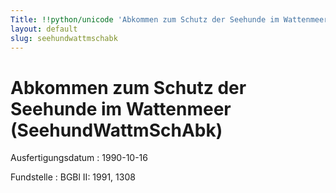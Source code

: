 ```yaml
---
Title: !!python/unicode 'Abkommen zum Schutz der Seehunde im Wattenmeer'
layout: default
slug: seehundwattmschabk
---
```


# Abkommen zum Schutz der Seehunde im Wattenmeer (SeehundWattmSchAbk)

Ausfertigungsdatum
:   1990-10-16

Fundstelle
:   BGBl II: 1991, 1308

